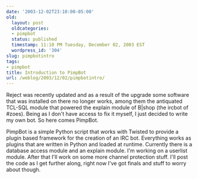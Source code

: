 ```yaml
---
date: '2003-12-02T23:10:00-05:00'
old:
  layout: post
  oldcategories:
  - pimpbot
  status: published
  timestamp: 11:10 PM Tuesday, December 02, 2003 EST
  wordpress_id: '304'
slug: pimpbotintro
tags:
- pimpbot
title: Introduction to PimpBot
url: /weblog/2003/12/02/pimpbotintro/
---
```


Reject was recently updated and as a result of the upgrade some software
that was installed on there no longer works, among them the antiquated
TCL-SQL module that powered the explain module of B|shop (the ircbot of #zoes).
Being as I don't have access to fix it myself, I just decided to write
my own bot.  So here comes PimpBot.






PimpBot is a simple Python script that works with Twisted to provide a
plugin based framework for the creation of an IRC bot.  Everything works
as plugins that are written in Python and loaded at runtime.  Currently
there is a database access module and an explain module.  I'm working
on a userlist module.  After that I'll work on some more channel protection
stuff.  I'll post the code as I get further along, right now I've got
finals and stuff to worry about though.
